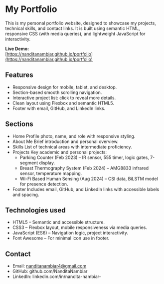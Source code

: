 # My Portfolio

This is my personal portfolio website, designed to showcase my projects, technical skills, and contact links. It is built using semantic HTML, responsive CSS (with media queries), and lightweight JavaScript for interactivity.

**Live Demo:**  
[https://nanditanambiar.github.io/portfolio](https://nanditanambiar.github.io/portfolio)


##  Features
- Responsive design for mobile, tablet, and desktop.
- Section-based smooth scrolling navigation.
- Interactive project list: click to reveal more details.
- Clean layout using Flexbox and semantic HTML5.
- Footer with email, GitHub, and LinkedIn links.
  
  
##  Sections
- Home
   Profile photo, name, and role with responsive styling.
- About Me
   Brief introduction and personal overview.
- Skills
   List of technical areas with intermediate proficiency.
- Projects
   Key academic and personal projects:
   - Parking Counter (Feb 2023) – IR sensor, 555 timer, logic gates, 7-segment display.
   - Breast Thermography System (Feb 2024) – AMG8833 infrared sensor, temperature mapping.
   - Wi-Fi Based Human Sensing (Aug 2024) – CSI data, BiLSTM model for presence detection.
- Footer
   Includes email, GitHub, and LinkedIn links with accessible labels and spacing.
  

## Technologies used
- HTML5 – Semantic and accessible structure.
- CSS3 – Flexbox layout, mobile responsiveness via media queries.
- JavaScript (ES6) – Navigation logic, project interactivity.
- Font Awesome – For minimal icon use in footer.

## Contact
- Email: nanditanambiar4@gmail.com
- GitHub: github.com/NanditaNambiar
- LinkedIn: linkedin.com/in/nandita-nambiar-





